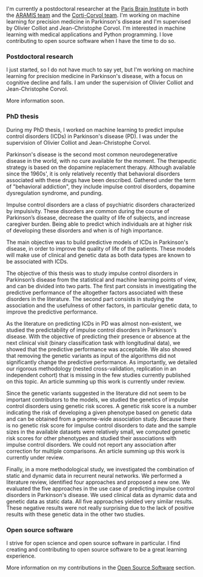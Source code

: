 I'm currently a postdoctoral researcher at the
[Paris Brain Institute](https://icm-institute.org/en/)
in both the [ARAMIS team](https://www.aramislab.fr) and the
[Corti-Corvol team](https://institutducerveau-icm.org/en/team/team-corti-corvol/).
I'm working on machine learning for precision medicine in Parkinson's
disease and I'm supervised by Olivier Colliot and Jean-Christophe Corvol.
I'm interested in machine learning with medical applications and Python
programming. I love contributing to open source software when I have the time
to do so.


### Postdoctoral research

I just started, so I do not have much to say yet, but I'm working on machine
learning for precision medicine in Parkinson's disease, with a focus on
cognitive decline and falls. I am under the supervision of
Olivier Colliot and Jean-Christophe Corvol.

More information soon.


### PhD thesis

During my PhD thesis, I worked on machine learning to predict impulse control
disorders (ICDs) in Parkinson's disease (PD). I was under the supervision of
Olivier Colliot and Jean-Christophe Corvol.

Parkinson's disease is the second most common neurodegenerative disease in
the world, with no cure available for the moment. The therapeutic strategy is
based on the dopamine replacement therapy. Although available since the 1960s',
it is only relatively recently that behavioral disorders associated with these
drugs have been described. Gathered under the term of "behavioral addiction",
they include impulse control disorders, dopamine dysregulation syndrome,
and punding.

Impulse control disorders are a class of psychiatric disorders characterized by impulsivity.
These disorders are common during the course of Parkinson’s disease, decrease
the quality of life of subjects, and increase caregiver burden. Being able to predict
which individuals are at higher risk of developing these disorders and when is of high
importance.

The main objective was to build predictive models of ICDs in Parkinson's disease,
in order to improve the quality of life of the patients. These models will
make use of clinical and genetic data as both data types are known to be
associated with ICDs.

The objective of this thesis was to study impulse control disorders in Parkinson’s
disease from the statistical and machine learning points of view, and can be divided
into two parts. The first part consists in investigating the predictive performance of
the altogether factors associated with these disorders in the literature. The second part
consists in studying the association and the usefulness of other factors, in particular
genetic data, to improve the predictive performance.

As the literature on predicting ICDs in PD was almost non-existent, we studied
the predictability of impulse control disorders in Parkinson's disease.
With the objective of predicting their presence or absence at the next clinical visit
(binary classification task with longitudinal data), we showed that the
predictive performance was acceptable. We also showed that removing the genetic
variants as input of the algorithms did not significantly change the predictive
performance. As importantly, we detailed our rigorous methodology
(nested cross-validation, replication in an independent cohort) that
is missing in the few studies currently published on this topic.
An article summing up this work is currently under review.

Since the genetic variants suggested in the literature did not seem to be
important contributors to the models, we studied the genetics of impulse control
disorders using genetic risk scores. A genetic risk score is a number indicating
the risk of developing a given phenotype based on genetic data and can be obtained
from a genome-wide association study. Because there is no genetic risk score
for impulse control disorders to date and the sample sizes in the available
datasets were relatively small, we computed genetic risk scores for other
phenotypes and studied their associations with impulse control disorders.
We could not report any association after correction for multiple comparisons.
An article summing up this work is currently under review.

Finally, in a more methodological study, we investigated the combination of
static and dynamic data in recurrent neural networks. We performed a literature
review, identified four approaches and proposed a new one. We evaluated the
five approaches in the use case of predicting impulse control disorders in
Parkinson's disease. We used clinical data as dynamic data and genetic data
as static data. All five approaches yielded very similar results. These negative
results were not really surprising due to the lack of positive results with
these genetic data in the other two studies.


### Open source software

I strive for open science and open source software in particular.
I find creating and contributing to open source software to be a great
learning experience.

More information on my contributions in the
[Open Source Software](/open_source_software.md) section.
